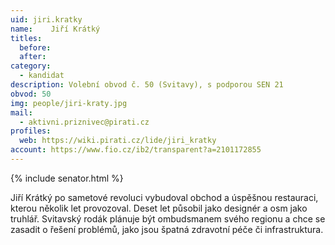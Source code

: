 ```yaml
---
uid: jiri.kratky
name:    Jiří Krátký
titles:
  before:
  after:
category:
  - kandidat
description: Volební obvod č. 50 (Svitavy), s podporou SEN 21
obvod: 50
img: people/jiri-kraty.jpg
mail:
  - aktivni.priznivec@pirati.cz
profiles:
  web: https://wiki.pirati.cz/lide/jiri_kratky
account: https://www.fio.cz/ib2/transparent?a=2101172855
---
```


{% include senator.html %} 

Jiří Krátký po sametové revoluci vybudoval obchod a úspěšnou restauraci, kterou několik let provozoval. Deset let působil jako designér a osm jako truhlář. Svitavský rodák plánuje být ombudsmanem svého regionu a chce se zasadit o řešení problémů, jako jsou špatná zdravotní péče či infrastruktura.
